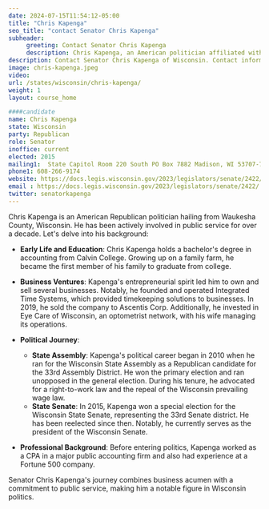 ```yaml
---
date: 2024-07-15T11:54:12-05:00
title: "Chris Kapenga"
seo_title: "contact Senator Chris Kapenga"
subheader:
     greeting: Contact Senator Chris Kapenga
     description: Chris Kapenga, an American politician affiliated with the Republican Party, is a member of the Wisconsin State Senate, representing District 33. He assumed office on August 6, 2015.
description: Contact Senator Chris Kapenga of Wisconsin. Contact information for Chris Kapenga includes email address, phone number, and mailing address.
image: chris-kapenga.jpeg
video:
url: /states/wisconsin/chris-kapenga/
weight: 1
layout: course_home

####candidate
name: Chris Kapenga
state: Wisconsin
party: Republican
role: Senator
inoffice: current
elected: 2015
mailing1:  State Capitol Room 220 South PO Box 7882 Madison, WI 53707-7882
phone1: 608-266-9174
website: https://docs.legis.wisconsin.gov/2023/legislators/senate/2422/
email : https://docs.legis.wisconsin.gov/2023/legislators/senate/2422/
twitter: senatorkapenga
---
```

Chris Kapenga is an American Republican politician hailing from Waukesha County, Wisconsin. He has been actively involved in public service for over a decade. Let's delve into his background:

- **Early Life and Education**: Chris Kapenga holds a bachelor's degree in accounting from Calvin College. Growing up on a family farm, he became the first member of his family to graduate from college.

- **Business Ventures**: Kapenga's entrepreneurial spirit led him to own and sell several businesses. Notably, he founded and operated Integrated Time Systems, which provided timekeeping solutions to businesses. In 2019, he sold the company to Ascentis Corp. Additionally, he invested in Eye Care of Wisconsin, an optometrist network, with his wife managing its operations.

- **Political Journey**:
  - **State Assembly**: Kapenga's political career began in 2010 when he ran for the Wisconsin State Assembly as a Republican candidate for the 33rd Assembly District. He won the primary election and ran unopposed in the general election. During his tenure, he advocated for a right-to-work law and the repeal of the Wisconsin prevailing wage law.
  - **State Senate**: In 2015, Kapenga won a special election for the Wisconsin State Senate, representing the 33rd Senate district. He has been reelected since then. Notably, he currently serves as the president of the Wisconsin Senate.

- **Professional Background**: Before entering politics, Kapenga worked as a CPA in a major public accounting firm and also had experience at a Fortune 500 company.

Senator Chris Kapenga's journey combines business acumen with a commitment to public service, making him a notable figure in Wisconsin politics.
